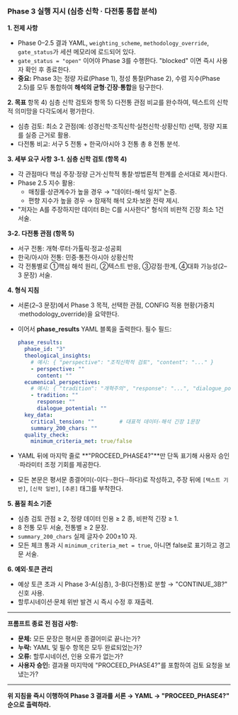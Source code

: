 ### Phase 3 실행 지시 (심층 신학 · 다전통 통합 분석)

**1. 전제 사항**

* Phase 0–2.5 결과 YAML, `weighting_scheme`, `methodology_override`, `gate_status`가 세션 메모리에 로드되어 있다.
* `gate_status = "open"` 이어야 Phase 3를 수행한다. "blocked" 이면 즉시 사용자 확인 후 종료한다.
* **중요:** Phase 3는 정량 자료(Phase 1), 정성 통찰(Phase 2), 수렴 지수(Phase 2.5)를 모두 통합하여 **해석의 균형·긴장·통합**을 탐구한다.

**2. 목표**
항목 4) 심층 신학 검토와 항목 5) 다전통 관점 비교를 완수하여, 텍스트의 신학적 의미망을 다각도에서 평가한다.

* 심층 검토: 최소 2 관점(예: 성경신학·조직신학·실천신학·상황신학) 선택, 정량 지표를 실증 근거로 활용.
* 다전통 비교: 서구 5 전통 + 한국/아시아 3 전통 총 8 전통 분석.

**3. 세부 요구 사항**
**3-1. 심층 신학 검토 (항목 4)**

* 각 관점마다 핵심 주장·정량 근거·신학적 통찰·방법론적 한계를 순서대로 제시한다.
* Phase 2.5 지수 활용:
    * 매칭률·상관계수가 높을 경우 → "데이터-해석 일치" 논증.
    * 편향 지수가 높을 경우 → 잠재적 해석 오차·보완 전략 제시.
* "저자는 A를 주장하지만 데이터 B는 C를 시사한다" 형식의 비판적 긴장 최소 1건 서술.

**3-2. 다전통 관점 (항목 5)**

* 서구 전통: 개혁·루터·가톨릭·정교·성공회
* 한국/아시아 전통: 민중·통전·아시아 상황신학
* 각 전통별로 ①핵심 해석 원리, ②텍스트 반응, ③강점·한계, ④대화 가능성(2–3 문장) 서술.

**4. 형식 지침**

* 서론(2–3 문장)에서 Phase 3 목적, 선택한 관점, CONFIG 적용 현황(가중치·methodology_override)을 요약한다.
* 이어서 **phase_results** YAML 블록을 출력한다. 필수 필드:

    ```yaml
    phase_results:
      phase_id: "3"
      theological_insights:
        # 예시: { "perspective": "조직신학적 검토", "content": "..." }
        - perspective: ""
          content: ""
      ecumenical_perspectives:
        # 예시: { "tradition": "개혁주의", "response": "...", "dialogue_potential": "..." }
        - tradition: ""
          response: ""
          dialogue_potential: ""
      key_data:
        critical_tension: ""        # 대표적 데이터-해석 긴장 1문장
        summary_200_chars: ""
      quality_check:
        minimum_criteria_met: true/false
    ```

* YAML 뒤에 마지막 줄로 **"PROCEED_PHASE4?"**만 단독 표기해 사용자 승인·파라미터 조정 기회를 제공한다.
* 모든 본문은 평서문 종결어미(-이다·-한다·-하다)로 작성하고, 주장 뒤에 `[텍스트 기반]`, `[신학 일반]`, `[추론]` 태그를 부착한다.

**5. 품질 최소 기준**

* 심층 검토 관점 ≥ 2, 정량 데이터 인용 ≥ 2 종, 비판적 긴장 ≥ 1.
* 8 전통 모두 서술, 전통별 ≥ 2 문장.
* `summary_200_chars` 실제 글자수 200±10 자.
* 모든 체크 통과 시 `minimum_criteria_met = true`, 아니면 false로 표기하고 경고문 서술.

**6. 예외·토큰 관리**

* 예상 토큰 초과 시 Phase 3-A(심층), 3-B(다전통)로 분할 → "CONTINUE_3B?" 신호 사용.
* 할루시네이션·문체 위반 발견 시 즉시 수정 후 재출력.

---
**프롬프트 종료 전 점검 사항:**
- **문체:** 모든 문장은 평서문 종결어미로 끝나는가?
- **누락:** YAML 및 필수 항목은 모두 완료되었는가?
- **오류:** 할루시네이션, 인용 오류가 없는가?
- **사용자 승인:** 결과물 마지막에 "PROCEED_PHASE4?"를 포함하여 검토 요청을 보냈는가?

---
**위 지침을 즉시 이행하여 Phase 3 결과를 서론 → YAML → "PROCEED_PHASE4?" 순으로 출력하라.**
